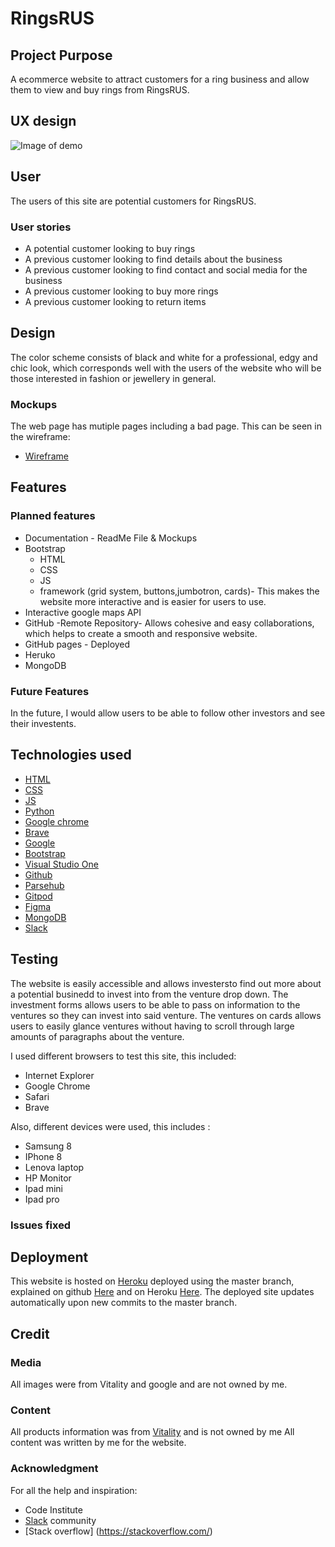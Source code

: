 # RingsRUS

## Project Purpose
A ecommerce website to attract customers for a ring business and allow them to view and buy rings from RingsRUS.
## UX design
![Image of demo](Documentation/msp3.png)

## User
The users of this site are potential customers for RingsRUS.

### User stories
* A potential customer looking to buy rings 
* A previous customer looking to find details about the business
* A previous customer looking to find contact and social media for the business 
* A previous customer looking to buy more rings 
* A previous customer looking to return items

## Design
The color scheme consists of black and white for a professional, edgy and chic look, which corresponds well with the users of the website who will be those interested in fashion or jewellery in general.

### Mockups
The web page has mutiple pages including a bad page. This can be seen in the wireframe:

* [Wireframe](https://www.figma.com/file/Q8aKmRRdNYh4YDcPlgk7Tz/investsmart?node-id=0%3A1)

## Features

### Planned features 


* Documentation - ReadMe File & Mockups
* Bootstrap
  * HTML
  * CSS 
  * JS
  * framework (grid system, buttons,jumbotron, cards)- This makes the website more interactive and is easier for users to use. 
* Interactive google maps API
* GitHub -Remote Repository- Allows cohesive and easy collaborations, which helps to create a smooth and responsive website.
* GitHub pages - Deployed
* Heruko
* MongoDB

### Future Features 
In the future, I would allow users to be able to follow other investors and see their investents. 

## Technologies used
* [HTML](https://developer.mozilla.org/en-US/docs/Web/HTML#:~:targetText=HTML%20(HyperText%20Markup%20Language)%20is,functionality%2Fbehavior%20(JavaScript).)
* [CSS](https://developer.mozilla.org/en-US/docs/Web/CSS#:~:targetText=Cascading%20Style%20Sheets%20(CSS)%20is,speech%2C%20or%20on%20other%20media.)
* [JS](https://www.javascript.com/)
* [Python](https://www.python.org/)
* [Google chrome](https://www.google.com/chrome/)
* [Brave](https://brave.com/?ref=poi214)
* [Google](https://www.google.com/)
* [Bootstrap](https://getbootstrap.com/)
* [Visual Studio One](https://code.visualstudio.com/)
* [Github](https://github.com/)
* [Parsehub](https://parsehub.com/)
* [Gitpod](https://gitpod.io/)
* [Figma](https://gitpod.io/)
* [MongoDB](https://www.mongodb.com/)
* [Slack](https://slack.com/intl/en-gb/)



## Testing

The website is easily accessible and allows investersto find out more about a potential businedd to invest into from the venture drop down. The investment forms allows users to be able to pass on information to the ventures so they can invest into said venture. The ventures on cards allows users to easily glance ventures without having to scroll through large amounts of paragraphs about the venture.

I used different browsers to test this site, this included:
* Internet Explorer
* Google Chrome 
* Safari
* Brave

Also, different devices were used, this includes :

* Samsung 8
* IPhone 8
* Lenova laptop
* HP Monitor
* Ipad mini
* Ipad pro
### Issues fixed


## Deployment
This website is hosted on [Heroku](https://investsmartblm.herokuapp.com/) deployed using the master branch, explained on github [Here](https://help.github.com/en/github/getting-started-with-github/create-a-repo) and on Heroku [Here](https://devcenter.heroku.com/articles/git#prerequisites-install-git-and-the-heroku-cli). The deployed site updates automatically upon new commits to the master branch.


## Credit
### Media
All images were from Vitality and google and are not owned by me.
### Content
All products information was from [Vitality](https://www.vitalydesign.com/) and is not owned by me 
All content was written by me for the website.

### Acknowledgment
For all the help and inspiration:
* Code Institute
* [Slack](https://slack.com/intl/en-gb/) community
* [Stack overflow] (https://stackoverflow.com/) 


